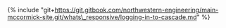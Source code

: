 {% include "git+https://git.gitbook.com/northwestern-engineering/main-mccormick-site.git/whats\_responsive/logging-in-to-cascade.md" %}

